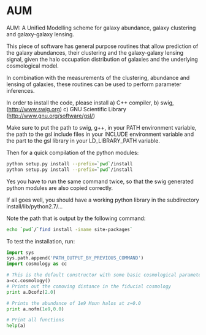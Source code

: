 AUM
===

AUM: A Unified Modelling scheme for galaxy abundance, galaxy clustering and
galaxy-galaxy lensing.


This piece of software has general purpose routines that allow prediction of
the galaxy abundances, their clustering and the galaxy-galaxy lensing signal, given the halo occupation distribution of galaxies and the underlying cosmological model. 

In combination with the measurements of the clustering, abundance and lensing
of galaxies, these routines can be used to perform parameter inferences.

In order to install the code, please install 
a) C++ compiler, 
b) swig, (http://www.swig.org)
c) GNU Scientific Library (http://www.gnu.org/software/gsl/)

Make sure to put the path to swig, g++, in your PATH environment variable, the
path to the gsl include files in your INCLUDE environment variable and the part
to the gsl library in your LD_LIBRARY_PATH variable.

Then for a quick compilation of the python modules:
```bash
python setup.py install --prefix=`pwd`/install
python setup.py install --prefix=`pwd`/install
```
Yes you have to run the same command twice, so that the swig generated python
modules are also copied correctly.

If all goes well, you should have a working python library in the subdirectory
install/lib/python2.7/...

Note the path that is output by the following command:
```bash
echo `pwd`/`find install -iname site-packages`
```

To test the installation, run:

```python
import sys
sys.path.append('PATH_OUTPUT_BY_PREVIOUS_COMMAND')
import cosmology as cc

# This is the default constructor with some basic cosmological parameters
a=cc.cosmology()
# Prints out the comoving distance in the fiducial cosmology
print a.Dcofz(2.0)

# Prints the abundance of 1e9 Msun halos at z=0.0
print a.nofm(1e9,0.0)

# Print all functions
help(a)
```

